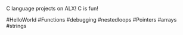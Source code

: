 
C language projects on ALX!
C is fun!

#HelloWorld
#Functions
#debugging
#nestedloops
#Pointers
#arrays
#strings











































